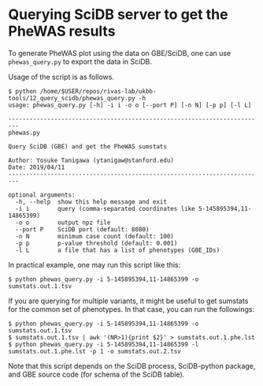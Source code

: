 # Querying SciDB server to get the PheWAS results

To generate PheWAS plot using the data on GBE/SciDB, one can use `phewas_query.py` to export the data in SciDB.

Usage of the script is as follows.

```
$ python /home/$USER/repos/rivas-lab/ukbb-tools/12_query_scidb/phewas_query.py -h
usage: phewas_query.py [-h] -i i -o o [--port P] [-n N] [-p p] [-l L]

-------------------------------------------------------------------------
phewas.py

Query SciDB (GBE) and get the PheWAS sumstats

Author: Yosuke Tanigawa (ytanigaw@stanford.edu)
Date: 2019/04/11
-------------------------------------------------------------------------

optional arguments:
  -h, --help  show this help message and exit
  -i i        query (comma-separated coordinates like 5-145895394,11-14865399)
  -o o        output npz file
  --port P    SciDB port (default: 8080)
  -n N        minimum case count (default: 100)
  -p p        p-value threshold (default: 0.001)
  -l L        a file that has a list of phenotypes (GBE_IDs)
```

In practical example, one may run this script like this:

```
$ python phewas_query.py -i 5-145895394,11-14865399 -o sumstats.out.1.tsv
```

If you are querying for multiple variants, it might be useful to get sumstats for the common set of phenotypes.
In that case, you can run the followings:

```
$ python phewas_query.py -i 5-145895394,11-14865399 -o sumstats.out.1.tsv
$ sumstats.out.1.tsv | awk '(NR>1){print $2}' > sumstats.out.1.phe.lst
$ python phewas_query.py -i 5-145895394,11-14865399 -l sumstats.out.1.phe.lst -p 1 -o sumstats.out.2.tsv
```

Note that this script depends on the SciDB process, SciDB-python package, and GBE source code (for schema of the SciDB table).

